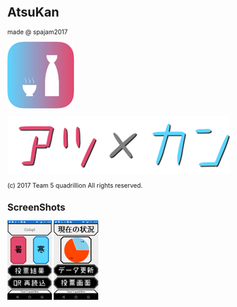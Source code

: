 # AtsuKan
made @ spajam2017

<img src="docs/img/icon.png" width="30%">

![](docs/img/logo.png)

(c) 2017 Team 5 quadrillion All rights reserved.

## ScreenShots

<div class="clearfix" style="float:left">
<img src="docs/img/screenshot1.png" width="20%">
<img src="docs/img/screenshot2.png" width="20%">
</div>
